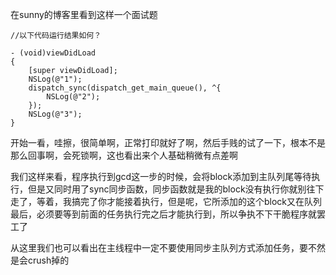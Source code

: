 在sunny的博客里看到这样一个面试题
```
//以下代码运行结果如何？

- (void)viewDidLoad
{
    [super viewDidLoad];
    NSLog(@"1");
    dispatch_sync(dispatch_get_main_queue(), ^{
        NSLog(@"2");
    });
    NSLog(@"3");
}
```

开始一看，哇擦，很简单啊，正常打印就好了啊，然后手贱的试了一下，根本不是那么回事啊，会死锁啊，这也看出来个人基础稍微有点差啊

我们这样来看，程序执行到gcd这一步的时候，会将block添加到主队列尾等待执行，但是又同时用了sync同步函数，同步函数就是我的block没有执行你就别往下走了，等着，我搞完了你才能接着执行，但是呢，它所添加的这个block又在队列最后，必须要等到前面的任务执行完之后才能执行到，所以争执不下干脆程序就罢工了

从这里我们也可以看出在主线程中一定不要使用同步主队列方式添加任务，要不然是会crush掉的
